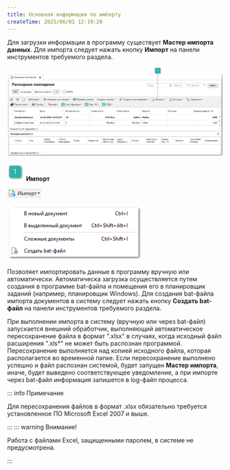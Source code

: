 ```yaml
---
title: Основная информация по импорту
createTime: 2025/06/01 12:19:20
---
```

Для загрузки информации в программу существует **Мастер импорта данных**. Для импорта следует нажать кнопку **Импорт** на панели инструментов требуемого раздела.

![](../../../assets/work/two/418.png)

![](../../../assets/work/two/006.png) **Импорт**

![](../../../assets/work/two/419.png)

![](../../../assets/work/two/420.png)

Позволяет импортировать данные в программу вручную или автоматически. Автоматическа загрузка осуществляется путем создания в программе bat-файла и помещения его в планировщик заданий (например, планировщик Windows). Для создания bat-файла импорта документов в систему следует нажать кнопку **Создать bat-файл** на панели инструментов требуемого раздела.

При выполнении импорта в систему (вручную или через bat-файл) запускается внешний обработчик, выполняющий автоматическое пересохранение файла в формат ".xlsx" в случаях, когда исходный файл расширения ".xls\*" не может быть распознан программой. Пересохранение выполняется над копией исходного файла, которая располагается во временной папке. Если пересохранение выполнено успешно и файл распознан системой, будет запущен **Мастер импорта**, иначе, будет выведено соответствующее уведомление, а при импорте через bat-файл информация запишется в log-файл процесса.

::: info Примечание

Для пересохранения файлов в формат .xlsx обязательно требуется установленное ПО Microsoft Excel 2007 и выше.

:::
::: warning Внимание!

Работа с файлами Excel, защищенными паролем, в системе не предусмотрена.

:::



